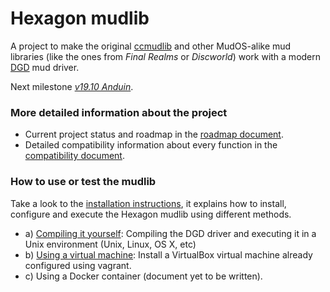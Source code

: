 Hexagon mudlib
==============

A project to make the original [ccmudlib](http://www.ciudadcapital.net)
and other MudOS-alike mud libraries (like the ones from _Final
Realms_ or _Discworld_) work with a modern [DGD](https://github.com/dworkin/dgd) mud driver.

Next milestone *[v19.10 Anduin](docs/roadmap.md#current-milestone-v1910-anduin)*.

### More detailed information about the project
* Current project status and roadmap in the [roadmap document](docs/roadmap.md).
* Detailed compatibility information about every function in the [compatibility document](docs/compatibility.md).

### How to use or test the mudlib

Take a look to the [installation instructions](install/readme.md), it explains how to install,
configure and execute the Hexagon mudlib using different methods.
* a) [Compiling it yourself](install/readme.md): Compiling the DGD driver and
  executing it in a Unix environment (Unix, Linux, OS X, etc)
* b) [Using a virtual machine](install/vm/readme.md): Install a VirtualBox
  virtual machine already configured using vagrant.
* c) Using a Docker container (document yet to be written).


